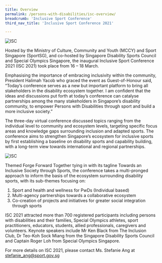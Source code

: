 ```yaml
---
title: Overview
permalink: /persons-with-disabilities/isc-overview/
breadcrumb: 'Inclusive Sport Conference'
third_nav_title: 'Inclusive Sport Conference 2021'

---
```



![ISC](/images/isc01a.jpg)

Hosted by the Ministry of Culture, Community and Youth (MCCY) and Sport Singapore (SportSG), and co-hosted by Singapore Disability Sports Council and Special Olympics Singapore, the inaugural Inclusive Sport Conference 2021 (ISC 2021) took place from 16 – 18 March.

Emphasising the importance of embracing inclusivity within the community, President Halimah Yacob who graced the event as Guest-of-Honour said, “Today’s conference serves as a new but important platform to bring all stakeholders in the disability ecosystem together. I am confident that the ideas and discussions put forth at today’s conference can catalyse partnerships among the many stakeholders in Singapore’s disability community, to empower Persons with Disabilities through sport and build a more inclusive society.”

The three-day virtual conference discussed topics ranging from the individual level to community and ecosystem levels, targeting specific focus areas and knowledge gaps surrounding inclusion and adapted sports. The conference aims to strengthen Singapore’s ecosystem for inclusive sports by first establishing a baseline on disability sports and capability building, with a long-term view towards international and regional partnerships.

![ISC](/images/isc02a.jpg)

Themed Forge Forward Together tying in with its tagline Towards an Inclusive Society through Sports, the conference takes a multi-pronged approach to inform the basis of the ecosystem surrounding disability sports, with its sub-themes focusing on:

1. Sport and health and wellness for PwDs (Individual based)
2. Multi-agency partnerships towards a collaborative ecosystem
3. Co-creation of projects and initiatives for greater social integration through sports

ISC 2021 attracted more than 700 registered participants including persons with disabilities and their families, Special Olympics athletes, sport practitioners, educators, students, allied professionals, caregivers and volunteers. Keynote speakers include Mr Ken Black from The Inclusion Club, Dr Teo-Koh Sock Miang from the Singapore Disability Sports Council and Captain Roger Loh from Special Olympics Singapore.

For more details on ISC 2021, please contact Ms. Stefanie Ang at <stefanie_ang@sport.gov.sg>
